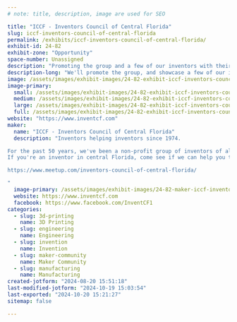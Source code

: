 ```yaml
---
# note: title, description, image are used for SEO

title: "ICCF - Inventors Council of Central Florida"
slug: iccf-inventors-council-of-central-florida
permalink: /exhibits/iccf-inventors-council-of-central-florida/
exhibit-id: 24-82
exhibit-zone: "Opportunity"
space-number: Unassigned
description: "Promoting the group and a few of our inventors with their ideas."
description-long: "We'll promote the group, and showcase a few of our inventors with their products/ideas. Some of our inventors may not be available for both days, so we'll coordinate any changes."
image: /assets/images/exhibit-images/24-82-exhibit-iccf-inventors-council-of-central-florida-iccf-meeting-image-2024-06-large.jpg
image-primary: 
  small: /assets/images/exhibit-images/24-82-exhibit-iccf-inventors-council-of-central-florida-iccf-meeting-image-2024-06-small.jpg
  medium: /assets/images/exhibit-images/24-82-exhibit-iccf-inventors-council-of-central-florida-iccf-meeting-image-2024-06-medium.jpg
  large: /assets/images/exhibit-images/24-82-exhibit-iccf-inventors-council-of-central-florida-iccf-meeting-image-2024-06-large.jpg
  full: /assets/images/exhibit-images/24-82-exhibit-iccf-inventors-council-of-central-florida-iccf-meeting-image-2024-06-full.jpg
website: "https://www.inventcf.com"
maker: 
  name: "ICCF - Inventors Council of Central Florida"
  description: "Inventors helping inventors since 1974.

For the past 50 years, we've been a non-profit group of inventors of all levels who help each other develop, protect, and promote their ideas to become successful.
If you're an inventor in central Florida, come see if we can help you too.

https://www.meetup.com/inventors-council-of-central-florida/

"
  image-primary: /assets/images/exhibit-images/24-82-maker-iccf-inventors-council-of-central-florida-iccf-logo-with-text-official-blue-medium.jpg
  website: https://www.inventcf.com
  facebook: https://www.facebook.com/InventCF1
categories: 
  - slug: 3d-printing
    name: 3D Printing
  - slug: engineering
    name: Engineering
  - slug: invention
    name: Invention
  - slug: maker-community
    name: Maker Community
  - slug: manufacturing
    name: Manufacturing
created-jotform: "2024-08-20 15:51:18"
last-modified-jotform: "2024-10-19 15:03:54"
last-exported: "2024-10-20 15:21:27"
sitemap: false

---
```

